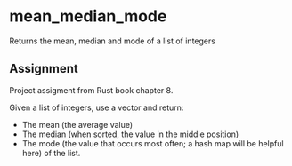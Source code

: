 # mean_median_mode

Returns the mean, median and mode of a list of integers

## Assignment

Project assigment from Rust book chapter 8.

Given a list of integers, use a vector and return:
* The mean (the average value)
* The median (when sorted, the value in the middle position)
* The mode (the value that occurs most often; a hash map will be helpful here) of the list.
